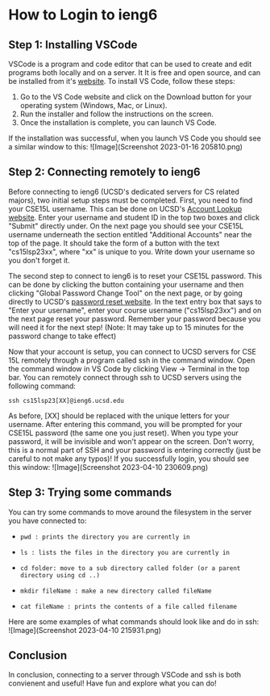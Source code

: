 # How to Login to ieng6

## Step 1: Installing VSCode
VSCode is a program and code editor that can be used to create and edit programs both locally and on a server. It It is free and open source, and can be installed from it's [website](https://code.visualstudio.com/). To install VS Code, follow these steps:

1. Go to the VS Code website and click on the Download button for your operating system (Windows, Mac, or Linux).
2. Run the installer and follow the instructions on the screen.
3. Once the installation is complete, you can launch VS Code.

If the installation was successful, when you launch VS Code you should see a similar window to this:  ![Image](Screenshot 2023-01-16 205810.png)

## Step 2: Connecting remotely to ieng6
Before connecting to ieng6 (UCSD's dedicated servers for CS related majors), two initial setup steps must be completed. First, you need to find your CSE15L username. This can be done on UCSD's [Account Lookup website](https://sdacs.ucsd.edu/~icc/index.php). Enter your username and student ID in the top two boxes and click "Submit" directly under. On the next page you should see your CSE15L username underneath the section entitled "Additional Accounts" near the top of the page. It should take the form of a button with the text "cs15lsp23xx", where "xx" is unique to you. Write down your username so you don't forget it.

The second step to connect to ieng6 is to reset your CSE15L password. This can be done by clicking the button containing your username and then clicking "Global Password Change Tool" on the next page, or by going directly to UCSD's [password reset website](password.ucsd.edu). In the text entry box that says to "Enter your username", enter your course username ("cs15lsp23xx") and on the next page reset your password. Remember your password because you will need it for the next step! (Note: It may take up to 15 minutes for the password change to take effect)

Now that your account is setup, you can connect to UCSD servers for CSE 15L remotely through a program called ssh in the command window. Open the command window in VS Code by clicking View -> Terminal in the top bar. You can remotely connect through ssh to UCSD servers using the following command:
```
ssh cs15lsp23[XX]@ieng6.ucsd.edu
``` 
As before, [XX] should be replaced with the unique letters for your username. After entering this command, you will be prompted for your CSE15L password (the same one you just reset). When you type your password, it will be invisible and won't appear on the screen. Don't worry, this is a normal part of SSH and your password is entering correctly (just be careful to not make any typos)! If you successfully login, you should see this window:
![Image](Screenshot 2023-04-10 230609.png)

## Step 3: Trying some commands
You can try some commands to move around the filesystem in the server you have connected to:

* `pwd : prints the directory you are currently in`

* `ls : lists the files in the directory you are currently in`

* `cd folder: move to a sub directory called folder (or a parent directory using cd ..)`

* `mkdir fileName : make a new directory called fileName`

* `cat fileName : prints the contents of a file called filename`

Here are some examples of what commands should look like and do in ssh:
![Image](Screenshot 2023-04-10 215931.png)

## Conclusion

In conclusion, connecting to a server through VSCode and ssh is both convienent and useful! Have fun and explore what you can do!

